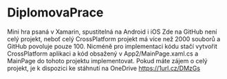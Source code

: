 # DiplomovaPrace
Mini hra psaná v Xamarin, spustitelná na Android i iOS
Zde na GitHub není celý projekt, neboť celý CrossPlatform projekt má více než 2000 souborů a GitHub povoluje pouze 100. Nicméně pro implementaci kódu stačí vytvořit CrossPlatform aplikaci a kód obsažený v App2/MainPage.xaml.cs a MainPage do tohoto projektu implementovat. Pokud máte zájem o celý projekt, je k dispozici ke stáhnutí na OneDrive https://1url.cz/DMzGs
